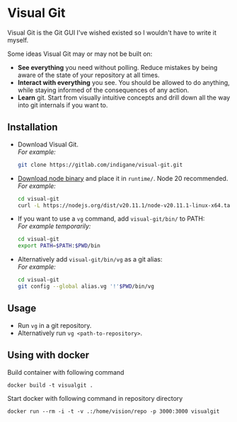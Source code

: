 # Visual Git

Visual Git is the Git GUI I've wished existed so I wouldn't have to write it myself.

Some ideas Visual Git may or may not be built on:

- **See everything** you need without polling. Reduce mistakes by being aware of the state of your repository at all times.
- **Interact with everything** you see. You should be allowed to do anything, while staying informed of the consequences of any action.
- **Learn** git. Start from visually intuitive concepts and drill down all the way into git internals if you want to.


## Installation

- Download Visual Git.<br>
  _For example:_
  ```sh
  git clone https://gitlab.com/indigane/visual-git.git
  ```
- [Download node binary](https://nodejs.org/en/download) and place it in `runtime/`. Node 20 recommended.<br>
  _For example:_
  ```sh
  cd visual-git
  curl -L https://nodejs.org/dist/v20.11.1/node-v20.11.1-linux-x64.tar.xz | tar -Jxv --strip-components=2 -C runtime -f - node-v20.11.1-linux-x64/bin/node
  ```
- If you want to use a `vg` command, add `visual-git/bin/` to PATH:<br>
  _For example temporarily:_
  ```sh
  cd visual-git
  export PATH=$PATH:$PWD/bin
  ```
- Alternatively add `visual-git/bin/vg` as a git alias:<br>
  _For example:_
  ```sh
  cd visual-git
  git config --global alias.vg '!'$PWD/bin/vg
  ```

## Usage

- Run `vg` in a git repository.
- Alternatively run `vg <path-to-repository>`.


## Using with docker

Build container with following command

```
docker build -t visualgit .
```

Start docker with following command in repository directory

```
docker run --rm -i -t -v .:/home/vision/repo -p 3000:3000 visualgit
```

